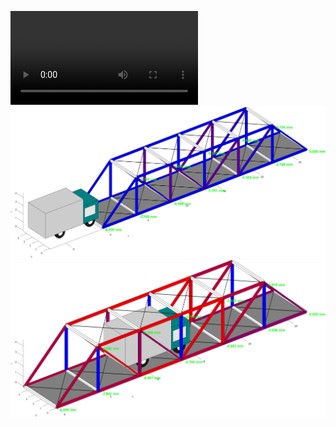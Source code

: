 ![](jakob_daniel_18409686_EEEN30150_2020-21_assign2_video.mp4)
![fig1](truck1.png) ![fig2](truck2.png)
